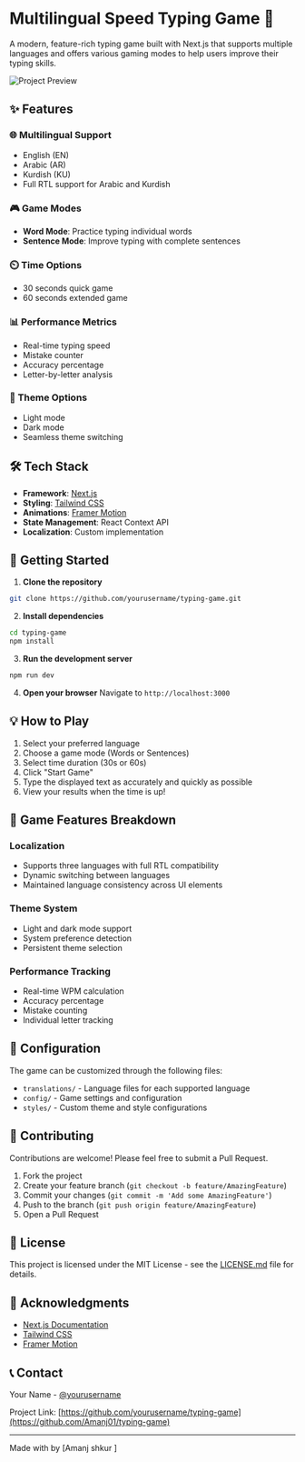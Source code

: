 # Multilingual Speed Typing Game 🚀

A modern, feature-rich typing game built with Next.js that supports multiple languages and offers various gaming modes to help users improve their typing skills.

![Project Preview](/placeholder-for-project-screenshot.png)

## ✨ Features

### 🌐 Multilingual Support
- English (EN)
- Arabic (AR)
- Kurdish (KU)
- Full RTL support for Arabic and Kurdish

### 🎮 Game Modes
- **Word Mode**: Practice typing individual words
- **Sentence Mode**: Improve typing with complete sentences

### ⏲️ Time Options
- 30 seconds quick game
- 60 seconds extended game

### 📊 Performance Metrics
- Real-time typing speed
- Mistake counter
- Accuracy percentage
- Letter-by-letter analysis

### 🎨 Theme Options
- Light mode
- Dark mode
- Seamless theme switching

## 🛠️ Tech Stack

- **Framework**: [Next.js](https://nextjs.org/)
- **Styling**: [Tailwind CSS](https://tailwindcss.com/)
- **Animations**: [Framer Motion](https://www.framer.com/motion/)
- **State Management**: React Context API
- **Localization**: Custom implementation

## 🚀 Getting Started

1. **Clone the repository**
```bash
git clone https://github.com/yourusername/typing-game.git
```

2. **Install dependencies**
```bash
cd typing-game
npm install
```

3. **Run the development server**
```bash
npm run dev
```

4. **Open your browser**
Navigate to `http://localhost:3000`

## 💡 How to Play

1. Select your preferred language
2. Choose a game mode (Words or Sentences)
3. Select time duration (30s or 60s)
4. Click "Start Game"
5. Type the displayed text as accurately and quickly as possible
6. View your results when the time is up!

## 🎯 Game Features Breakdown

### Localization
- Supports three languages with full RTL compatibility
- Dynamic switching between languages
- Maintained language consistency across UI elements

### Theme System
- Light and dark mode support
- System preference detection
- Persistent theme selection

### Performance Tracking
- Real-time WPM calculation
- Accuracy percentage
- Mistake counting
- Individual letter tracking

## 🔧 Configuration

The game can be customized through the following files:
- `translations/` - Language files for each supported language
- `config/` - Game settings and configuration
- `styles/` - Custom theme and style configurations

## 🤝 Contributing

Contributions are welcome! Please feel free to submit a Pull Request.

1. Fork the project
2. Create your feature branch (`git checkout -b feature/AmazingFeature`)
3. Commit your changes (`git commit -m 'Add some AmazingFeature'`)
4. Push to the branch (`git push origin feature/AmazingFeature`)
5. Open a Pull Request

## 📝 License

This project is licensed under the MIT License - see the [LICENSE.md](LICENSE.md) file for details.

## 🙏 Acknowledgments

- [Next.js Documentation](https://nextjs.org/docs)
- [Tailwind CSS](https://tailwindcss.com/docs)
- [Framer Motion](https://www.framer.com/motion/)

## 📞 Contact

Your Name - [@yourusername](https://twitter.com/AmanjDev)

Project Link: [https://github.com/yourusername/typing-game](https://github.com/Amanj01/typing-game)

---

Made with by [Amanj shkur ]
